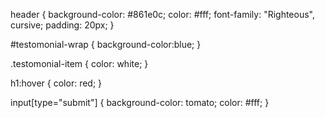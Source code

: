 header {
background-color: #861e0c;
color: #fff;
font-family: "Righteous", cursive;
padding: 20px;
}

#testomonial-wrap {
background-color:blue;
}

.testomonial-item {
color: white;
}

h1:hover {
color: red;
}

input[type="submit"] {
background-color: tomato;
color: #fff;
}
